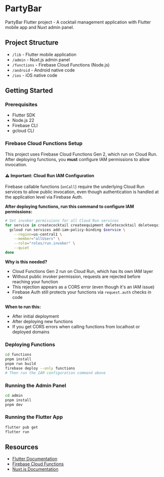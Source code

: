 # PartyBar

PartyBar Flutter project - A cocktail management application with Flutter mobile app and Nuxt admin panel.

## Project Structure

- `/lib` - Flutter mobile application
- `/admin` - Nuxt.js admin panel
- `/functions` - Firebase Cloud Functions (Node.js)
- `/android` - Android native code
- `/ios` - iOS native code

## Getting Started

### Prerequisites

- Flutter SDK
- Node.js 22
- Firebase CLI
- gcloud CLI

### Firebase Cloud Functions Setup

This project uses Firebase Cloud Functions Gen 2, which run on Cloud Run. After deploying functions, you **must** configure IAM permissions to allow invocation.

#### ⚠️ Important: Cloud Run IAM Configuration

Firebase callable functions (`onCall`) require the underlying Cloud Run services to allow public invocation, even though authentication is handled at the application level via Firebase Auth.

**After deploying functions, run this command to configure IAM permissions:**

```bash
# Set invoker permissions for all Cloud Run services
for service in createcocktail createequipment deletecocktail deleteequipment deleteingredient generatecocktail getallcocktails getallequipment getallingredients getcocktail getcocktailcategories getcocktailsbycategory getequipment getingredient getingredientcategories getingredientsbycategory updatecocktail updateequipment updateingredient uploadstoragefiles; do
  gcloud run services add-iam-policy-binding $service \
    --region=us-central1 \
    --member="allUsers" \
    --role="roles/run.invoker" \
    --quiet
done
```

**Why is this needed?**
- Cloud Functions Gen 2 run on Cloud Run, which has its own IAM layer
- Without public invoker permission, requests are rejected before reaching your function
- This rejection appears as a CORS error (even though it's an IAM issue)
- Firebase Auth still protects your functions via `request.auth` checks in code

**When to run this:**
- After initial deployment
- After deploying new functions
- If you get CORS errors when calling functions from localhost or deployed domains

### Deploying Functions

```bash
cd functions
pnpm install
pnpm run build
firebase deploy --only functions
# Then run the IAM configuration command above
```

### Running the Admin Panel

```bash
cd admin
pnpm install
pnpm dev
```

### Running the Flutter App

```bash
flutter pub get
flutter run
```

## Resources

- [Flutter Documentation](https://docs.flutter.dev/)
- [Firebase Cloud Functions](https://firebase.google.com/docs/functions)
- [Nuxt.js Documentation](https://nuxt.com/)
